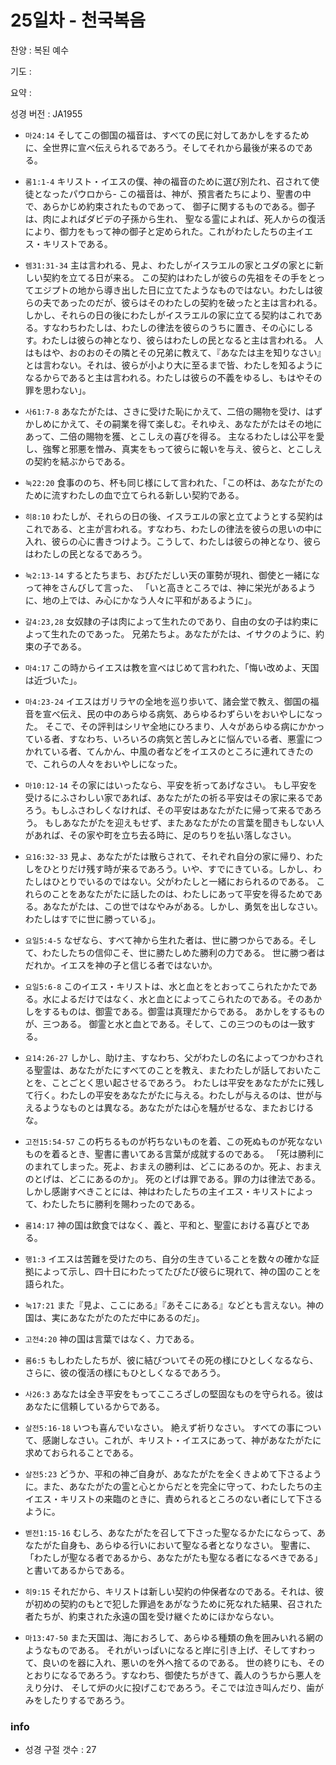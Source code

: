 # 25일차 - 천국복음

찬양 : 복된 예수

기도 : 

요약 : 

성경 버전 : JA1955

- `마24:14` そしてこの御国の福音は、すべての民に対してあかしをするために、全世界に宣べ伝えられるであろう。そしてそれから最後が来るのである。

- `롬1:1-4` キリスト・イエスの僕、神の福音のために選び別たれ、召されて使徒となったパウロから- この福音は、神が、預言者たちにより、聖書の中で、あらかじめ約束されたものであって、 御子に関するものである。御子は、肉によればダビデの子孫から生れ、 聖なる霊によれば、死人からの復活により、御力をもって神の御子と定められた。これがわたしたちの主イエス・キリストである。

- `렘31:31-34` 主は言われる、見よ、わたしがイスラエルの家とユダの家とに新しい契約を立てる日が来る。 この契約はわたしが彼らの先祖をその手をとってエジプトの地から導き出した日に立てたようなものではない。わたしは彼らの夫であったのだが、彼らはそのわたしの契約を破ったと主は言われる。 しかし、それらの日の後にわたしがイスラエルの家に立てる契約はこれである。すなわちわたしは、わたしの律法を彼らのうちに置き、その心にしるす。わたしは彼らの神となり、彼らはわたしの民となると主は言われる。 人はもはや、おのおのその隣とその兄弟に教えて、『あなたは主を知りなさい』とは言わない。それは、彼らが小より大に至るまで皆、わたしを知るようになるからであると主は言われる。わたしは彼らの不義をゆるし、もはやその罪を思わない」。

- `사61:7-8` あなたがたは、さきに受けた恥にかえて、二倍の賜物を受け、はずかしめにかえて、その嗣業を得て楽しむ。それゆえ、あなたがたはその地にあって、二倍の賜物を獲、とこしえの喜びを得る。 主なるわたしは公平を愛し、強奪と邪悪を憎み、真実をもって彼らに報いを与え、彼らと、とこしえの契約を結ぶからである。

- `눅22:20` 食事ののち、杯も同じ様にして言われた、「この杯は、あなたがたのために流すわたしの血で立てられる新しい契約である。

- `히8:10` わたしが、それらの日の後、イスラエルの家と立てようとする契約はこれである、と主が言われる。すなわち、わたしの律法を彼らの思いの中に入れ、彼らの心に書きつけよう。こうして、わたしは彼らの神となり、彼らはわたしの民となるであろう。

- `눅2:13-14` するとたちまち、おびただしい天の軍勢が現れ、御使と一緒になって神をさんびして言った、 「いと高きところでは、神に栄光があるように、地の上では、み心にかなう人々に平和があるように」。

- `갈4:23,28` 女奴隷の子は肉によって生れたのであり、自由の女の子は約束によって生れたのであった。 兄弟たちよ。あなたがたは、イサクのように、約束の子である。

- `마4:17` この時からイエスは教を宣べはじめて言われた、「悔い改めよ、天国は近づいた」。

- `마4:23-24` イエスはガリラヤの全地を巡り歩いて、諸会堂で教え、御国の福音を宣べ伝え、民の中のあらゆる病気、あらゆるわずらいをおいやしになった。 そこで、その評判はシリヤ全地にひろまり、人々があらゆる病にかかっている者、すなわち、いろいろの病気と苦しみとに悩んでいる者、悪霊につかれている者、てんかん、中風の者などをイエスのところに連れてきたので、これらの人々をおいやしになった。

- `마10:12-14` その家にはいったなら、平安を祈ってあげなさい。 もし平安を受けるにふさわしい家であれば、あなたがたの祈る平安はその家に来るであろう。もしふさわしくなければ、その平安はあなたがたに帰って来るであろう。 もしあなたがたを迎えもせず、またあなたがたの言葉を聞きもしない人があれば、その家や町を立ち去る時に、足のちりを払い落しなさい。

- `요16:32-33` 見よ、あなたがたは散らされて、それぞれ自分の家に帰り、わたしをひとりだけ残す時が来るであろう。いや、すでにきている。しかし、わたしはひとりでいるのではない。父がわたしと一緒におられるのである。 これらのことをあなたがたに話したのは、わたしにあって平安を得るためである。あなたがたは、この世ではなやみがある。しかし、勇気を出しなさい。わたしはすでに世に勝っている」。

- `요일5:4-5` なぜなら、すべて神から生れた者は、世に勝つからである。そして、わたしたちの信仰こそ、世に勝たしめた勝利の力である。 世に勝つ者はだれか。イエスを神の子と信じる者ではないか。

- `요일5:6-8` このイエス・キリストは、水と血とをとおってこられたかたである。水によるだけではなく、水と血とによってこられたのである。そのあかしをするものは、御霊である。御霊は真理だからである。 あかしをするものが、三つある。 御霊と水と血とである。そして、この三つのものは一致する。

- `요14:26-27` しかし、助け主、すなわち、父がわたしの名によってつかわされる聖霊は、あなたがたにすべてのことを教え、またわたしが話しておいたことを、ことごとく思い起させるであろう。 わたしは平安をあなたがたに残して行く。わたしの平安をあなたがたに与える。わたしが与えるのは、世が与えるようなものとは異なる。あなたがたは心を騒がせるな、またおじけるな。

- `고전15:54-57` この朽ちるものが朽ちないものを着、この死ぬものが死なないものを着るとき、聖書に書いてある言葉が成就するのである。 「死は勝利にのまれてしまった。死よ、おまえの勝利は、どこにあるのか。死よ、おまえのとげは、どこにあるのか」。 死のとげは罪である。罪の力は律法である。 しかし感謝すべきことには、神はわたしたちの主イエス・キリストによって、わたしたちに勝利を賜わったのである。

- `롬14:17` 神の国は飲食ではなく、義と、平和と、聖霊における喜びとである。

- `행1:3` イエスは苦難を受けたのち、自分の生きていることを数々の確かな証拠によって示し、四十日にわたってたびたび彼らに現れて、神の国のことを語られた。

- `눅17:21` また『見よ、ここにある』『あそこにある』などとも言えない。神の国は、実にあなたがたのただ中にあるのだ」。

- `고전4:20` 神の国は言葉ではなく、力である。

- `롬6:5` もしわたしたちが、彼に結びついてその死の様にひとしくなるなら、さらに、彼の復活の様にもひとしくなるであろう。

- `사26:3` あなたは全き平安をもってこころざしの堅固なものを守られる。彼はあなたに信頼しているからである。

- `살전5:16-18` いつも喜んでいなさい。 絶えず祈りなさい。 すべての事について、感謝しなさい。これが、キリスト・イエスにあって、神があなたがたに求めておられることである。

- `살전5:23` どうか、平和の神ご自身が、あなたがたを全くきよめて下さるように。また、あなたがたの霊と心とからだとを完全に守って、わたしたちの主イエス・キリストの来臨のときに、責められるところのない者にして下さるように。

- `벧전1:15-16` むしろ、あなたがたを召して下さった聖なるかたにならって、あなたがた自身も、あらゆる行いにおいて聖なる者となりなさい。 聖書に、「わたしが聖なる者であるから、あなたがたも聖なる者になるべきである」と書いてあるからである。

- `히9:15` それだから、キリストは新しい契約の仲保者なのである。それは、彼が初めの契約のもとで犯した罪過をあがなうために死なれた結果、召された者たちが、約束された永遠の国を受け継ぐためにほかならない。

- `마13:47-50` また天国は、海におろして、あらゆる種類の魚を囲みいれる網のようなものである。 それがいっぱいになると岸に引き上げ、そしてすわって、良いのを器に入れ、悪いのを外へ捨てるのである。 世の終りにも、そのとおりになるであろう。すなわち、御使たちがきて、義人のうちから悪人をえり分け、 そして炉の火に投げこむであろう。そこでは泣き叫んだり、歯がみをしたりするであろう。

### info

- 성경 구절 갯수 : 27